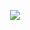 <p align="center">
  <img src="https://github.com/enesvardar/kodluyoruz-front-end/blob/main/redux/markdow-previewer-app/image.JPG">
</p>
